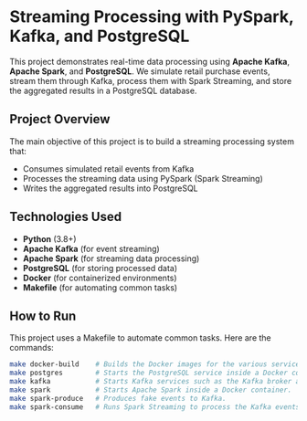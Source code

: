 # Streaming Processing with PySpark, Kafka, and PostgreSQL
This project demonstrates real-time data processing using **Apache Kafka**, **Apache Spark**, and **PostgreSQL**. We simulate retail purchase events, stream them through Kafka, process them with Spark Streaming, and store the aggregated results in a PostgreSQL database.

## Project Overview
The main objective of this project is to build a streaming processing system that:
- Consumes simulated retail events from Kafka
- Processes the streaming data using PySpark (Spark Streaming)
- Writes the aggregated results into PostgreSQL

## Technologies Used
- **Python** (3.8+)
- **Apache Kafka** (for event streaming)
- **Apache Spark** (for streaming data processing)
- **PostgreSQL** (for storing processed data)
- **Docker** (for containerized environments)
- **Makefile** (for automating common tasks)

## How to Run

This project uses a Makefile to automate common tasks. Here are the commands:

```bash
make docker-build    # Builds the Docker images for the various services.
make postgres        # Starts the PostgreSQL service inside a Docker container.
make kafka           # Starts Kafka services such as the Kafka broker and Kafka UI for monitoring.
make spark           # Starts Apache Spark inside a Docker container.
make spark-produce   # Produces fake events to Kafka.
make spark-consume   # Runs Spark Streaming to process the Kafka events.


